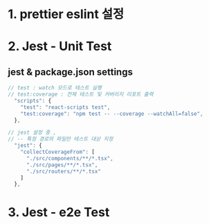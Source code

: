 # 1. prettier eslint 설정


# 2. Jest - Unit Test

## jest & package.json settings
```js
// test : watch 모드로 테스트 실행
// test:coverage : 전체 테스트 및 커버리지 리포트 출력
  "scripts": {
    "test": "react-scripts test",
    "test:coverage": "npm test -- --coverage --watchAll=false",
  },

// jest 설정 중 , 
// -- 특정 경로의 파일만 테스트 대상 지정 
  "jest": {
    "collectCoverageFrom": [
      "./src/components/**/*.tsx",
      "./src/pages/**/*.tsx",
      "./src/routers/**/*.tsx"
    ]
  },

```


# 3. Jest - e2e Test